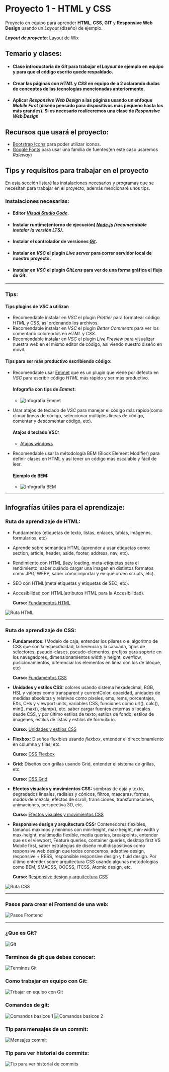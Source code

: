 # Proyecto 1 - HTML y CSS

Proyecto en equipo para aprender **HTML**, **CSS**, **GIT** y **Responsive Web Design** usando un _Layout_ (diseño) de ejemplo.

**_Layout de proyecto_**: [Layout de Wix](https://www.wix.com/website-template/view/html/2007?utm_content=bufferc539f&utm_medium=social&utm_source=pinterest.com&utm_campaign=buffer&epik=dj0yJnU9Y1hjUDZ6NmNpYjg2RXdjTUMtMEphTE00NXRidjNIUS0mcD0wJm49NlZKeHRUblcwd19wWHp5QjZWS1FyZyZ0PUFBQUFBR1dmVFh3)


## **Temario y clases:**
- #### Clase introductoria de _Git_ para trabajar el _Layout_ de ejemplo en equipo y para que el código escrito quede respaldado.

- #### Crear las páginas con _HTML_ y _CSS_ en equipo de a 2 aclarando dudas de conceptos de las tecnologías mencionadas anteriormente.

- #### Aplicar **_Responsive Web Design_** a las páginas usando un enfoque **_Mobile First_** (diseño pensado para dispositivos más pequeño hasta los más grandes). Si es necesario realiceremos una clase de **_Responsive Web Design_** 


## **Recursos que usará el proyecto:**
- [Bootstrap Icons](https://icons.getbootstrap.com/?q=yout) para poder utilizar iconos.
- [Google Fonts](https://fonts.google.com/specimen/Raleway?query=Rale) para usar una familia de fuentes(en este caso usaremos _Raleway_)


## Tips y requisitos para trabajar en el proyecto
En esta sección listaré las instalaciones necesarios y programas que se necesitan para trabajar en el proyecto, además mencionaré unos tips.


### Instalaciones necesarias:
- #### Editor _[Visual Studio Code](https://code.visualstudio.com/Download)_.
- #### Instalar runtime(entorno de ejecución) _[Node.js](https://nodejs.org/en) (recomendable instalar la versión LTS)_.
- #### Instalar el controlador de versiones _[Git](https://www.git-scm.com/downloads)_.
- #### Instalar en _VSC_ el plugin *_Live server_* para correr servidor local de nuestro proyecto.
- #### Instalar en _VSC_ el plugin *_GitLens_* para ver de una forma gráfica el flujo de _Git_.

___

### Tips:

#### Tips plugins de _VSC_ a utilizar:
- Recomendable instalar en _VSC_ el plugin _Prettier_ para formatear código _HTML_ y _CSS_, así ordenando los archivos.
- Recomendable instalar en _VSC_ el plugin _Better Comments_ para ver los comentario coloreados en _HTML_ y _CSS_.
- Recomendable instalar en _VSC_ el plugin _Live Preview_ para visualizar nuestra web en el mismo editor de código, así viendo nuestro diseño en móvil.

#### Tips para ser más productivo escribiendo código:
- Recomendable usar [Emmet](https://emmet.io/) que es un plugin que viene por defecto en _VSC_ para escribir código _HTML_ más rápido y ser más productivo.

  #### **Infografía con tips de _Emmet_:**
  - ![Infografía Emmet](./assets/tips/emmet-atajos.png)

- Usar atajos de teclado de _VSC_ para manejar el código más rápido(como clonar líneas de código, seleccionar múltiples líneas de código, comentar y descomentar código, etc).

  #### **Atajos d teclado VSC:** 
  - [Atajos windows](./assets/tips/keyboard-shortcuts-windows.pdf)

- Recomendable usar la métodología BEM (Block Element Modifier) para definir clases en HTML y así tener un código más escalable y fácil de leer.

  #### **Ejemplo de BEM:**
  - ![Infografía BEM](https://sourcedcode.com/storage/2022/01/bem-simple-example.1.png)


___

## Infografías útiles para el aprendizaje:

### Ruta de aprendizaje de HTML:
- Fundamentos (etiquetas de texto, listas, enlaces, tablas, imágenes, formularios, etc)

- Aprende sobre semántica HTML (aprender a usar etiquetas como: section, article, header, aside, footer, address, nav, etc).

- Rendimiento con HTML (lazy loading, meta-etiquetas para el rendimiento, saber cuándo cargar una imagen en distintos formatos como JPG, WEBP, saber cómo importar y en qué orden scripts, etc).

- SEO con HTML(meta etiquetas y etiquetas de SEO, etc).

- Accesibilidad con HTML(atributos HTML para la Accesibilidad).

  **Curso:** [Fundamentos HTML](https://youtu.be/-oK6zL01fNM?si=E7YGOCTfUEgceL35)

![Ruta HTML](./assets/tips/HTML.png)

___

### Ruta de aprendizaje de CSS:
- **Fundamentos:** (Modelo de caja, entender los pilares o el algoritmo de CSS que son la especificidad, la herencia y la cascada, tipos de selectores, pseudo-clases, pseudo-elementos, prefijos para soporte en los navegadores, dimensionamientos width y height, overflow, posicionamientos, diferenciar los elementos en línea con los de bloque, etc)

  **Curso:** [Fundamentos CSS](https://youtu.be/K3xmRF8ab1o?si=aAHlTNtjFYbag9EU)

- **Unidades y estilos CSS:** colores usando sistema hexadecimal, RGB, HSL y valores como transparent y currentColor, opacidad, unidades de medidas absolutas y relativas como pixeles, ems, rems, porcentajes, EXs, CHs y viewport units, variables CSS, funciones como url(), calc(), min(), max(), clamp(), etc. saber cargar fuentes externas o locales desde CSS, y por último estilos de texto, estilos de fondo, estilos de imagenes, estilos de listas y estilos de formulario.

  **Curso:** [Unidades y estilos CSS](https://youtu.be/p_lT7AgpEMU?si=F6eKDc0WWbvqoi62)

- **Flexbox:** Diseños flexibles usando _flexbox_, entender el direccionamiento en columna y filas, etc.

  **Curso:** [CSS Flexbox](https://youtube.com/playlist?list=PLvq-jIkSeTUbQc3dGsssp8lxAi5npMrys&si=_Ise6tSMH020DiNC)

- **Grid:**  Diseños con grillas usando Grid, entender el sistema de grillas, etc.

  **Curso:** [CSS Grid](https://youtube.com/playlist?list=PLvq-jIkSeTUY628cyd9LVbXSXi2xG9mUl&si=Czz0NVoB1iRfh5fG)

- **Efectos visuales y movimientos CSS:** sombras de caja y texto, degradados lineales, radiales y cónicos, filtros, mascaras, formas, modos de mezcla, efectos de scroll, transiciones, transformaciones, animaciones, perspectiva 3D, etc.

  **Curso:** [Efectos visuales y movimientos CSS](https://youtu.be/mVhoGXkDbMw?si=eNM_w-e11kiSrvvU)

- **Responsive design y arquitectura CSS:** Contenedores flexibles, tamaños máximos y mínimos con min-height, max-height, min-width y max-height, multimedia flexible, media queries, breakpoints, entender que es el viewport, Feature queries, container queries, desktop first VS Mobile first, saber estrategias de diseño multidispositivos como responsive web design que todos conocemos, adaptive design, responsive + RESS, responsible responsive design y fluid design. Por último entender sobre arquitectura CSS usando algunas metodologías como BEM, SMACSS, OOCSS, ITCSS, Atomic design, etc.

  **Curso:** [Responsive design y arquitectura CSS](https://youtu.be/udGrXWeJp1Y?si=CU8GmY6hdouU_YTl)

![Ruta CSS](./assets/tips/CSS.jpg)

___

### Pasos para crear el Frontend de una web:

![Pasos Frontend](./assets/tips/pasos-dev-frontend.jpg)

___

### ¿Que es Git?

![Git](./assets/tips/definicion-git.png)

### Terminos de git que debes conocer:

![Terminos Git](./assets/tips/terminos-git.jpg)

### Como trabajar en equipo con Git:
![Trbajar en equipo con Git](./assets/tips/trabajar-equipo-git.png)

### Comandos de git:

![Comandos basicos 1](./assets/tips/comandos-git1.jpg)
![Comandos basicos 2](./assets/tips/comandos-git2.jpg)

### Tip para mensajes de un commit:

![Mensajes commit](./assets/tips/mensaje-commit-git.png)

### Tip para ver historial de commits:

![Tip para ver historial de commits](./assets/tips/tip-historial-commit.png)
